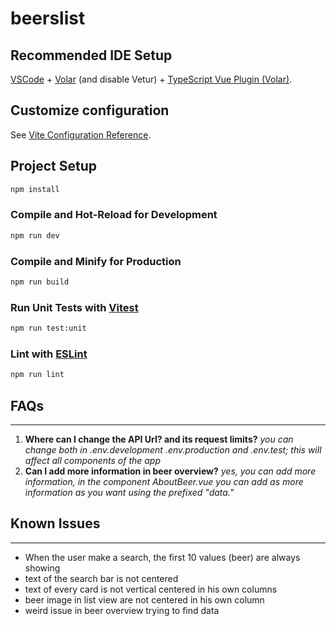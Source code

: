 # beerslist

## Recommended IDE Setup

[VSCode](https://code.visualstudio.com/) + [Volar](https://marketplace.visualstudio.com/items?itemName=Vue.volar) (and disable Vetur) + [TypeScript Vue Plugin (Volar)](https://marketplace.visualstudio.com/items?itemName=Vue.vscode-typescript-vue-plugin).

## Customize configuration

See [Vite Configuration Reference](https://vitejs.dev/config/).

## Project Setup

```sh
npm install
```

### Compile and Hot-Reload for Development

```sh
npm run dev
```

### Compile and Minify for Production

```sh
npm run build
```

### Run Unit Tests with [Vitest](https://vitest.dev/)

```sh
npm run test:unit
```

### Lint with [ESLint](https://eslint.org/)

```sh
npm run lint
```

## FAQs

---

1. **Where can I change the API Url? and its request limits?**
   _you can change both in .env.development .env.production and .env.test; this will affect all components of the app_
2. **Can I add more information in beer overview?**
   _yes, you can add more information, in the component AboutBeer.vue you can add as more information as you want using the prefixed "data."_

## Known Issues

---

- When the user make a search, the first 10 values (beer) are always showing
- text of the search bar is not centered
- text of every card is not vertical centered in his own columns
- beer image in list view are not centered in his own column
- weird issue in beer overview trying to find data

